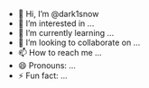 - 👋 Hi, I’m @dark1snow
- 👀 I’m interested in ...
- 🌱 I’m currently learning ...
- 💞️ I’m looking to collaborate on ...
- 📫 How to reach me ...
- 😄 Pronouns: ...
- ⚡ Fun fact: ...

<!---
dark1snow/dark1snow is a ✨ special ✨ repository because its `README.md` (this file) appears on your GitHub profile.
You can click the Preview link to take a look at your changes.
--->
